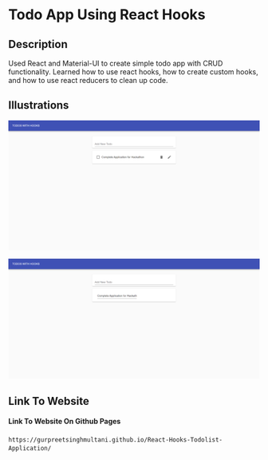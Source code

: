 # Todo App Using React Hooks

## Description 

Used React and Material-UI to create simple todo app with CRUD functionality. Learned how to use react hooks, how to create custom hooks, and how to use react reducers to clean up code. 

## Illustrations

![Application Preview 1](https://github.com/GURPREETSINGHMULTANI/React-Hooks-Todolist-Application/blob/gh-pages/images/gurpreetsinghmultani.github.io_React-Hooks-Todolist-Application_.png?raw=true)

![Application Preview 2](https://github.com/GURPREETSINGHMULTANI/React-Hooks-Todolist-Application/blob/gh-pages/images/gurpreetsinghmultani.github.io_React-Hooks-Todolist-Application_%20(1).png?raw=true)

## Link To Website

#### Link To Website On Github Pages

`https://gurpreetsinghmultani.github.io/React-Hooks-Todolist-Application/`

